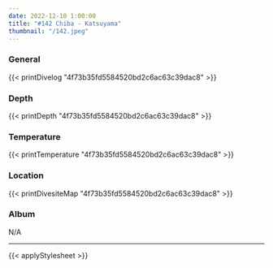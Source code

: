 ```yaml
---
date: 2022-12-10 1:00:00
title: "#142 Chiba - Katsuyama"
thumbnail: "/142.jpeg"
---
```


### General

{{< printDivelog "4f73b35fd5584520bd2c6ac63c39dac8" >}}

### Depth

{{< printDepth "4f73b35fd5584520bd2c6ac63c39dac8" >}}

### Temperature

{{< printTemperature "4f73b35fd5584520bd2c6ac63c39dac8" >}}

### Location

{{< printDivesiteMap "4f73b35fd5584520bd2c6ac63c39dac8" >}}

### Album

N/A

---

{{< applyStylesheet >}}
